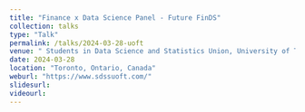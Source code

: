 ```yaml
---
title: "Finance x Data Science Panel - Future FinDS"
collection: talks
type: "Talk"
permalink: /talks/2024-03-28-uoft
venue: " Students in Data Science and Statistics Union, University of Toronto"
date: 2024-03-28
location: "Toronto, Ontario, Canada"
weburl: "https://www.sdssuoft.com/"
slidesurl:
videourl:
---
```

